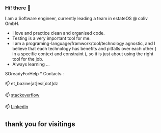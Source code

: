 ### Hi! there 👋

I am a Software engineer, currently leading a team in estateOS @ coliv GmbH.

- I love and practice clean and organised code.
- Testing is a very important tool for me.
- I am a programing-language/framwork/tool/technology agnostic, and I believe that each technology has benefits and pitfalls over each other ( in a specific context and constraint ), so it is just about using the right tool for the job.
- Always learning ...

SOreadyForHelp ° Contacts :

📫 et_bazine[at]esi[dot]dz

📫 [stackoverflow](https://stackoverflow.com/users/7533716/tarek-baz)

📫 [LinkedIn](https://www.linkedin.com/in/tarek-bazine)


## thank you for visitings

<!--
**tarekbazine/tarekbazine** is a ✨ _special_ ✨ repository because its `README.md` (this file) appears on your GitHub profile.

Here are some ideas to get you started:

- 🔭 I’m currently working on ...
- 🌱 I’m currently learning ...
- 👯 I’m looking to collaborate on ...
- 🤔 I’m looking for help with ...
- 💬 Ask me about ...
- 📫 How to reach me: ...
- 😄 Pronouns: ...
- ⚡ Fun fact: ...
-->
